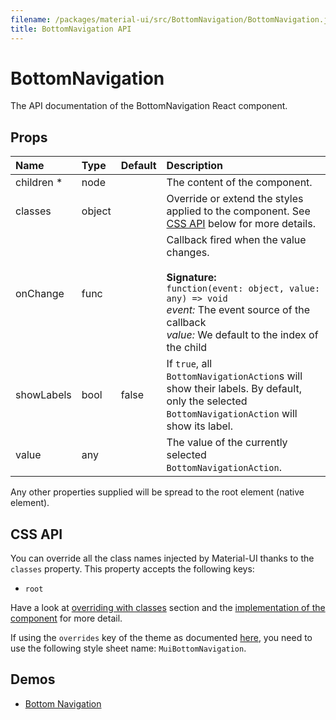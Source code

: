```yaml
---
filename: /packages/material-ui/src/BottomNavigation/BottomNavigation.js
title: BottomNavigation API
---
```


<!--- This documentation is automatically generated, do not try to edit it. -->

# BottomNavigation

<p class="description">The API documentation of the BottomNavigation React component.</p>



## Props

| Name | Type | Default | Description |
|:-----|:-----|:--------|:------------|
| <span class="prop-name required">children *</span> | <span class="prop-type">node |   | The content of the component. |
| <span class="prop-name">classes</span> | <span class="prop-type">object |   | Override or extend the styles applied to the component. See [CSS API](#css-api) below for more details. |
| <span class="prop-name">onChange</span> | <span class="prop-type">func |   | Callback fired when the value changes.<br><br>**Signature:**<br>`function(event: object, value: any) => void`<br>*event:* The event source of the callback<br>*value:* We default to the index of the child |
| <span class="prop-name">showLabels</span> | <span class="prop-type">bool | <span class="prop-default">false</span> | If `true`, all `BottomNavigationAction`s will show their labels. By default, only the selected `BottomNavigationAction` will show its label. |
| <span class="prop-name">value</span> | <span class="prop-type">any |   | The value of the currently selected `BottomNavigationAction`. |

Any other properties supplied will be spread to the root element (native element).

## CSS API

You can override all the class names injected by Material-UI thanks to the `classes` property.
This property accepts the following keys:
- `root`

Have a look at [overriding with classes](/customization/overrides#overriding-with-classes) section
and the [implementation of the component](https://github.com/mui-org/material-ui/tree/master/packages/material-ui/src/BottomNavigation/BottomNavigation.js)
for more detail.

If using the `overrides` key of the theme as documented
[here](/customization/themes#customizing-all-instances-of-a-component-type),
you need to use the following style sheet name: `MuiBottomNavigation`.

## Demos

- [Bottom Navigation](/demos/bottom-navigation)

